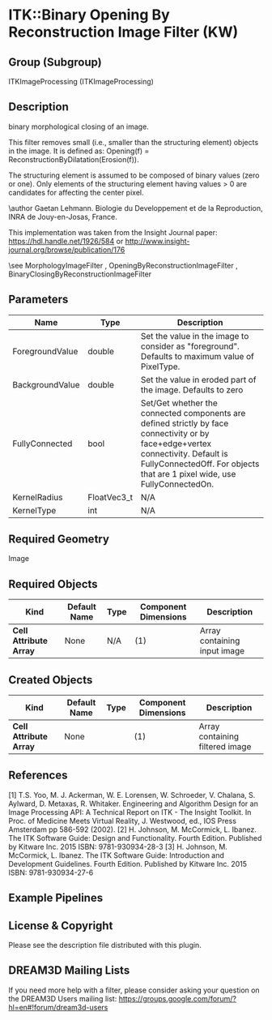 # ITK::Binary Opening By Reconstruction Image Filter (KW)  #


## Group (Subgroup) ##

ITKImageProcessing (ITKImageProcessing)

## Description ##

binary morphological closing of an image.

This filter removes small (i.e., smaller than the structuring element) objects in the image. It is defined as: Opening(f) = ReconstructionByDilatation(Erosion(f)).

The structuring element is assumed to be composed of binary values (zero or one). Only elements of the structuring element having values > 0 are candidates for affecting the center pixel.

\author Gaetan Lehmann. Biologie du Developpement et de la Reproduction, INRA de Jouy-en-Josas, France.

This implementation was taken from the Insight Journal paper: https://hdl.handle.net/1926/584 or http://www.insight-journal.org/browse/publication/176

\see MorphologyImageFilter , OpeningByReconstructionImageFilter , BinaryClosingByReconstructionImageFilter

## Parameters ##

| Name | Type | Description |
|------|------|-------------|
| ForegroundValue | double| Set the value in the image to consider as "foreground". Defaults to maximum value of PixelType. |
| BackgroundValue | double| Set the value in eroded part of the image. Defaults to zero |
| FullyConnected | bool| Set/Get whether the connected components are defined strictly by face connectivity or by face+edge+vertex connectivity. Default is FullyConnectedOff. For objects that are 1 pixel wide, use FullyConnectedOn. |
| KernelRadius | FloatVec3_t| N/A |
| KernelType | int| N/A |


## Required Geometry ##

Image

## Required Objects ##

| Kind | Default Name | Type | Component Dimensions | Description |
|------|--------------|------|----------------------|-------------|
| **Cell Attribute Array** | None | N/A | (1)  | Array containing input image

## Created Objects ##

| Kind | Default Name | Type | Component Dimensions | Description |
|------|--------------|------|----------------------|-------------|
| **Cell Attribute Array** | None |  | (1)  | Array containing filtered image

## References ##

[1] T.S. Yoo, M. J. Ackerman, W. E. Lorensen, W. Schroeder, V. Chalana, S. Aylward, D. Metaxas, R. Whitaker. Engineering and Algorithm Design for an Image Processing API: A Technical Report on ITK - The Insight Toolkit. In Proc. of Medicine Meets Virtual Reality, J. Westwood, ed., IOS Press Amsterdam pp 586-592 (2002). 
[2] H. Johnson, M. McCormick, L. Ibanez. The ITK Software Guide: Design and Functionality. Fourth Edition. Published by Kitware Inc. 2015 ISBN: 9781-930934-28-3
[3] H. Johnson, M. McCormick, L. Ibanez. The ITK Software Guide: Introduction and Development Guidelines. Fourth Edition. Published by Kitware Inc. 2015 ISBN: 9781-930934-27-6

## Example Pipelines ##



## License & Copyright ##

Please see the description file distributed with this plugin.

## DREAM3D Mailing Lists ##

If you need more help with a filter, please consider asking your question on the DREAM3D Users mailing list:
https://groups.google.com/forum/?hl=en#!forum/dream3d-users
